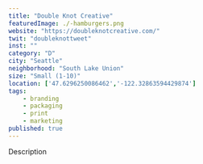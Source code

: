 ```yaml
---
title: "Double Knot Creative"
featuredImage: ./-hamburgers.png
website: "https://doubleknotcreative.com/"
twit: "doubleknottweet"
inst: ""
category: "D"
city: "Seattle"
neighborhood: "South Lake Union"
size: "Small (1-10)"
location: ['47.6296250086462','-122.32863594429874']
tags:
    - branding
    - packaging
    - print
    - marketing
published: true
---
```


Description
